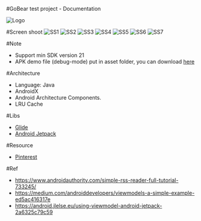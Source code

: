 #GoBear test project -  Documentation

![](https://gitlab.com/_Joker/gobear/raw/master/app/assets/ic_launcher-web.png "Logo")


#Screen shoot
![](https://gitlab.com/_Joker/gobear/raw/master/app/assets/device-2019-03-09-203851.png "SS1")
![](https://gitlab.com/_Joker/gobear/raw/master/app/assets/device-2019-03-09-203917.png "SS2")
![](https://gitlab.com/_Joker/gobear/raw/master/app/assets/device-2019-03-09-204003.png "SS3")
![](https://gitlab.com/_Joker/gobear/raw/master/app/assets/device-2019-03-09-204030.png "SS4")
![](https://gitlab.com/_Joker/gobear/raw/master/app/assets/device-2019-03-09-204043.png "SS5")
![](https://gitlab.com/_Joker/gobear/raw/master/app/assets/device-2019-03-09-204057.png "SS6")
![](https://gitlab.com/_Joker/gobear/raw/master/app/assets/device-2019-03-09-204240.png "SS7")

#Note
   - Support min SDK version 21
   - APK demo file (debug-mode) put in asset folder, you can download [here](https://github.com/bumptech/glide)

#Architecture
   - Language: Java
   - AndroidX
   - Android Architecture Components.
   - LRU Cache
   
#Libs
   - [Glide](https://github.com/bumptech/glide)
   - [Android Jetpack](https://developer.android.com/jetpack)
   
#Resource 
   - [Pinterest](https://www.pinterest.com/pin/134967320069077138/)
   
#Ref
   - https://www.androidauthority.com/simple-rss-reader-full-tutorial-733245/
   - https://medium.com/androiddevelopers/viewmodels-a-simple-example-ed5ac416317e
   - https://android.jlelse.eu/using-viewmodel-android-jetpack-2a6325c79c59


